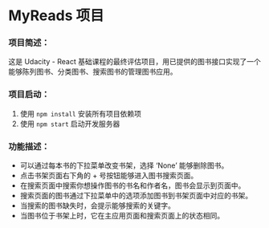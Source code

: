 # MyReads 项目

### 项目简述：

这是 Udacity - React 基础课程的最终评估项目，用已提供的图书接口实现了一个能够陈列图书、分类图书、搜索图书的管理图书应用。

### 项目启动：

1. 使用 `npm install` 安装所有项目依赖项
2. 使用 `npm start` 启动开发服务器

### 功能描述：

- 可以通过每本书的下拉菜单改变书架，选择 ‘None’ 能够删除图书。
- 点击书架页面右下角的 + 号按钮能够进入图书搜索页面。
- 在搜索页面中搜索你想操作图书的书名和作者名，图书会显示到页面中。
- 搜索页面的图书通过下拉菜单中的选项添加图书到书架页面中对应的书架。
- 当搜索的图书缺失时，会提示能够搜索的关键字。
- 当图书位于书架上时，它在主应用页面和搜索页面上的状态相同。


